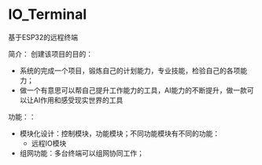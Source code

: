 # IO_Terminal
基于ESP32的远程终端


简介：
创建该项目的目的：

+ 系统的完成一个项目，锻炼自己的计划能力，专业技能，检验自己的各项能力；
+ 做一个有意思可以帮自己提升工作能力的工具，AI能力的不断提升，做一款可以让AI作用和感受现实世界的工具



功能：：

+ 模块化设计：控制模块，功能模块；不同功能模块有不同的功能：
  + 远程IO模块
+ 组网功能：多台终端可以组网协同工作；
